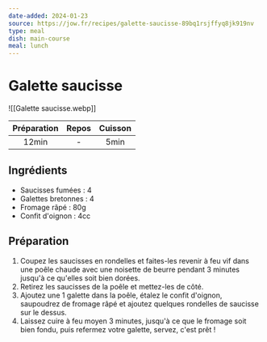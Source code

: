 ```yaml
---
date-added: 2024-01-23
source: https://jow.fr/recipes/galette-saucisse-89bq1rsjffyq8jk919nv
type: meal
dish: main-course
meal: lunch
---
```


# Galette saucisse

![[Galette saucisse.webp]]

| Préparation | Repos | Cuisson |
|:-----------:|:-----:|:-------:|
|    12min    |   -   |  5min   |

## Ingrédients

- Saucisses fumées : 4
- Galettes bretonnes : 4
- Fromage râpé : 80g
- Confit d'oignon : 4cc

## Préparation

1. Coupez les saucisses en rondelles et faites-les revenir à feu vif dans une poêle chaude avec une noisette de beurre pendant 3 minutes jusqu'à ce qu'elles soit bien dorées.
2. Retirez les saucisses de la poêle et mettez-les de côté.
3. Ajoutez une 1 galette dans la poêle, étalez le confit d'oignon, saupoudrez de fromage râpé et ajoutez quelques rondelles de saucisse sur le dessus.
4. Laissez cuire à feu moyen 3 minutes, jusqu'à ce que le fromage soit bien fondu, puis refermez votre galette, servez, c'est prêt !
